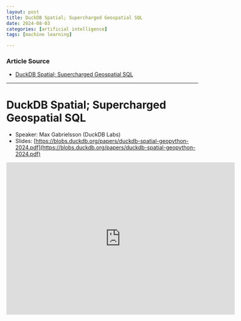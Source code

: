 ```yaml
---
layout: post
title: DuckDB Spatial; Supercharged Geospatial SQL
date: 2024-08-03
categories: [artificial intelligence]
tags: [machine learning]

---
```


### Article Source


* [DuckDB Spatial; Supercharged Geospatial SQL](https://www.youtube.com/watch?v=hoyQnP8CiXE)

---



# DuckDB Spatial; Supercharged Geospatial SQL

* Speaker: Max Gabrielsson (DuckDB Labs)
* Slides: [https://blobs.duckdb.org/papers/duckdb-spatial-geopython-2024.pdf](https://blobs.duckdb.org/papers/duckdb-spatial-geopython-2024.pdf)


<iframe width="600" height="400" src="https://www.youtube.com/embed/hoyQnP8CiXE?si=tIHHQw5_l7W2v-aH" title="YouTube video player" frameborder="0" allow="accelerometer; autoplay; clipboard-write; encrypted-media; gyroscope; picture-in-picture; web-share" referrerpolicy="strict-origin-when-cross-origin" allowfullscreen></iframe>